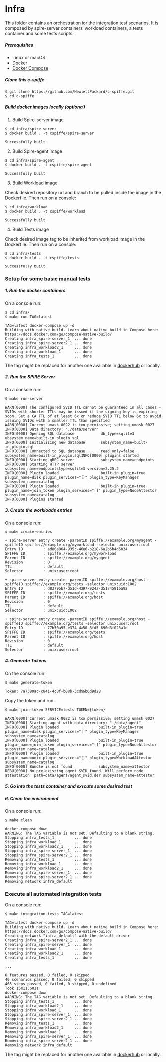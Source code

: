 # Infra

This folder contains an orchestration for the integration test scenarios. It is composed by spire-server containers, workload containers, a tests container and some tests scripts.

##### Prerequisites

- Linux or macOS
- [Docker](https://docs.docker.com/install/)
- [Docker Compose](https://docs.docker.com/compose/install/)

##### Clone this c-spiffe

```
$ git clone https://github.com/HewlettPackard/c-spiffe.git
$ cd c-spiffe
```

##### Build docker images locally (optional)
1. Build Spire-server image

```
$ cd infra/spire-server
$ docker build . -t cspiffe/spire-server

Successfully built
```

2. Build Spire-agent image

```
$ cd infra/spire-agent
$ docker build . -t cspiffe/spire-agent

Successfully built
```

3. Build Workload image

Check desired repository url and branch to be pulled inside the image in the Dockerfile. Then run on a console:

```
$ cd infra/workload
$ docker build . -t cspiffe/workload

Successfully built
```

4. Build Tests image

Check desired image tag to be inherited from workload image in the Dockerfile. Then run on a console:

```
$ cd infra/tests
$ docker build . -t cspiffe/tests

Successfully built
```

### Setup for some basic manual tests

##### 1. Run the docker containers

On a console run:

```
$ cd infra/
$ make run TAG=latest

TAG=latest docker-compose up -d
Building with native build. Learn about native build in Compose here: https://docs.docker.com/go/compose-native-build/
Creating infra_spire-server_1  ... done
Creating infra_spire-server2_1 ... done
Creating infra_workload2_1     ... done
Creating infra_workload_1      ... done
Creating infra_tests_1         ... done

```
The tag might be replaced for another one available in [dockerhub](https://hub.docker.com/r/cspiffe/tests/tags?page=1&ordering=last_updated) or locally.

##### 2. Run the SPIRE Server 

On a console run:

```
$ make run-server 

WARN[0000] The configured SVID TTL cannot be guaranteed in all cases - SVIDs with shorter TTLs may be issued if the signing key is expiring soon. Set a CA TTL of at least 6x or reduce SVID TTL below 6x to avoid issuing SVIDs with a smaller TTL than specified 
WARN[0000] Current umask 0022 is too permissive; setting umask 0027 
INFO[0000] Data directory: "./data/server"              
INFO[0000] Opening SQL database            db_type=sqlite3 ubsystem_name=built-in_plugin.sql
INFO[0000] Initializing new database       subsystem_name=built-in_plugin.sql
INFO[0000] Connected to SQL database       read_only=false subsystem_name=built-in_plugin.sqlINFO[0000] plugins started
INFO[0000] Starting gRPC server            subsystem_name=endpoints
INFO[0000] Starting HTTP server            subsystem_name=endpointstype=sqlite3 version=3.25.2
INFO[0000] Plugin loaded                   built-in_plugin=true plugin_name=disk plugin_services="[]" plugin_type=KeyManager subsystem_name=catalog
INFO[0000] Plugin loaded                   built-in_plugin=true plugin_name=join_token plugin_services="[]" plugin_type=NodeAttestor subsystem_name=catalog
INFO[0000] Plugins started
```

##### 3. Create the workloads entries

On a console run:

```
$ make create-entries

+ spire-server entry create -parentID spiffe://example.org/myagent -spiffeID spiffe://example.org/myworkload -selector unix:user:root
Entry ID         : ad80a864-935c-40e6-b218-6a2b5b4d6034
SPIFFE ID        : spiffe://example.org/myworkload
Parent ID        : spiffe://example.org/myagent
Revision         : 0
TTL              : default
Selector         : unix:user:root

+ spire-server entry create -parentID spiffe://example.org/host -spiffeID spiffe://example.org/tests -selector unix:uid:1002
Entry ID         : d83795b7-d51d-4297-924a-d5174591ba92
SPIFFE ID        : spiffe://example.org/tests
Parent ID        : spiffe://example.org/host
Revision         : 0
TTL              : default
Selector         : unix:uid:1002

+ spire-server entry create -parentID spiffe://example.org/host -spiffeID spiffe://example.org/tests -selector unix:user:root
Entry ID         : 77b50a95-e374-4a50-8fd5-690d3f023a1d
SPIFFE ID        : spiffe://example.org/tests
Parent ID        : spiffe://example.org/host
Revision         : 0
TTL              : default
Selector         : unix:user:root

```

##### 4. Generate Tokens 

On the console run:
```
$ make generate-token

Token: 7a7389ac-c841-4c8f-b08b-3cd96b6d9d28
```

Copy the token and run:

```
$ make join-token SERVICE=tests TOKEN={token}

WARN[0000] Current umask 0022 is too permissive; setting umask 0027 
INFO[0000] Starting agent with data directory: "./data/agent" 
INFO[0000] Plugin loaded                  built-in_plugin=true plugin_name=disk plugin_services="[]" plugin_type=KeyManager subsystem_name=catalog
INFO[0000] Plugin loaded                  built-in_plugin=true plugin_name=join_token plugin_services="[]" plugin_type=NodeAttestor subsystem_name=catalog
INFO[0000] Plugin loaded                  built-in_plugin=true plugin_name=unix plugin_services="[]" plugin_type=WorkloadAttestor subsystem_name=catalog
INFO[0000] Bundle is not found            subsystem_name=attestor
DEBU[0000] No pre-existing agent SVID found. Will perform node attestation  path=data/agent/agent_svid.der subsystem_name=attestor
```

##### 5. Go into the tests container and execute some desired test

##### 6. Clean the environment 

On a console run:

```
$ make clean

docker-compose down
WARNING: The TAG variable is not set. Defaulting to a blank string.
Stopping infra_tests_1         ... done
Stopping infra_workload_1      ... done
Stopping infra_workload2_1     ... done
Stopping infra_spire-server_1  ... done
Stopping infra_spire-server2_1 ... done
Removing infra_tests_1         ... done
Removing infra_workload_1      ... done
Removing infra_workload2_1     ... done
Removing infra_spire-server_1  ... done
Removing infra_spire-server2_1 ... done
Removing network infra_default
```

### Execute all automated integration tests 

On a console run:

```
$ make integration-tests TAG=latest

TAG=latest docker-compose up -d
Building with native build. Learn about native build in Compose here: https://docs.docker.com/go/compose-native-build/
Creating network "infra_default" with the default driver
Creating infra_spire-server2_1 ... done
Creating infra_spire-server_1  ... done
Creating infra_workload_1      ... done
Creating infra_workload2_1     ... done
Creating infra_tests_1         ... done

...

6 features passed, 0 failed, 0 skipped
40 scenarios passed, 0 failed, 0 skipped
466 steps passed, 0 failed, 0 skipped, 0 undefined
Took 15m11.601s
docker-compose down
WARNING: The TAG variable is not set. Defaulting to a blank string.
Stopping infra_tests_1         ... done
Stopping infra_workload2_1     ... done
Stopping infra_workload_1      ... done
Stopping infra_spire-server_1  ... done
Stopping infra_spire-server2_1 ... done
Removing infra_tests_1         ... done
Removing infra_workload2_1     ... done
Removing infra_workload_1      ... done
Removing infra_spire-server_1  ... done
Removing infra_spire-server2_1 ... done
Removing network infra_default
```
The tag might be replaced for another one available in [dockerhub](https://hub.docker.com/r/cspiffe/tests/tags?page=1&ordering=last_updated) or locally.
